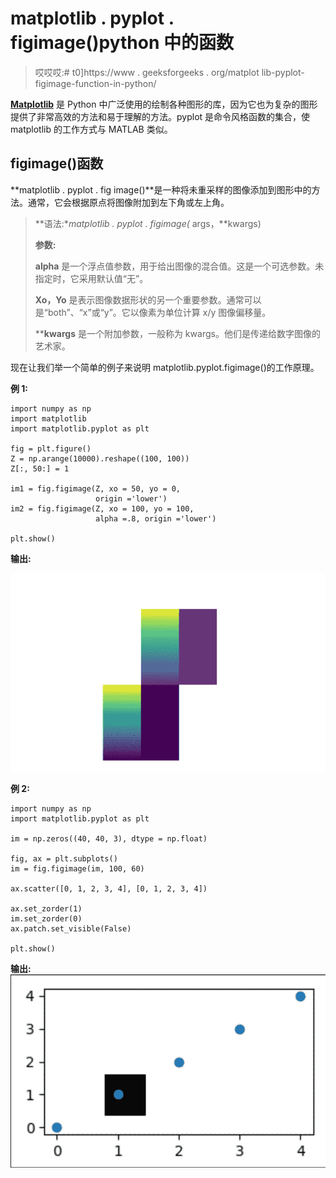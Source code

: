 # matplotlib . pyplot . figimage()python 中的函数

> 哎哎哎:# t0]https://www . geeksforgeeks . org/matplot lib-pyplot-figimage-function-in-python/

**[Matplotlib](https://www.geeksforgeeks.org/python-introduction-matplotlib/)** 是 Python 中广泛使用的绘制各种图形的库，因为它也为复杂的图形提供了非常高效的方法和易于理解的方法。pyplot 是命令风格函数的集合，使 matplotlib 的工作方式与 MATLAB 类似。

## figimage()函数

**matplotlib . pyplot . fig image()**是一种将未重采样的图像添加到图形中的方法。通常，它会根据原点将图像附加到左下角或左上角。

> **语法:**matplotlib . pyplot . figimage(* args，**kwargs)
> 
> **参数:**
> 
> **alpha** 是一个浮点值参数，用于给出图像的混合值。这是一个可选参数。未指定时，它采用默认值“无”。
> 
> **Xo，Yo** 是表示图像数据形状的另一个重要参数。通常可以是“both”、“x”或“y”。它以像素为单位计算 x/y 图像偏移量。
> 
> ****kwargs** 是一个附加参数，一般称为 kwargs。他们是传递给数字图像的艺术家。

现在让我们举一个简单的例子来说明 matplotlib.pyplot.figimage()的工作原理。

**例 1:**

```
import numpy as np
import matplotlib
import matplotlib.pyplot as plt

fig = plt.figure()
Z = np.arange(10000).reshape((100, 100))
Z[:, 50:] = 1

im1 = fig.figimage(Z, xo = 50, yo = 0,
                   origin ='lower')
im2 = fig.figimage(Z, xo = 100, yo = 100,
                   alpha =.8, origin ='lower')

plt.show()
```

**输出:**

![](img/43065717879a082a69ef37e14b7ae5b3.png)

**例 2:**

```
import numpy as np
import matplotlib.pyplot as plt

im = np.zeros((40, 40, 3), dtype = np.float)

fig, ax = plt.subplots()
im = fig.figimage(im, 100, 60)

ax.scatter([0, 1, 2, 3, 4], [0, 1, 2, 3, 4])

ax.set_zorder(1)
im.set_zorder(0)
ax.patch.set_visible(False)

plt.show()
```

**输出:**
![](img/e68aeff3e42a935d68908225d974d231.png)